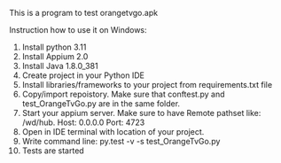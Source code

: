 This is a program to test orangetvgo.apk

Instruction how to use it on Windows:
1. Install python 3.11
2. Install Appium 2.0
3. Install Java 1.8.0_381
4. Create project in your Python IDE
5. Install libraries/frameworks to your project from requirements.txt file
6. Copy/import repoistory. Make sure that conftest.py and test_OrangeTvGo.py are in the same folder.
7. Start your appium server. Make sure to have Remote pathset like: /wd/hub. Host: 0.0.0.0 Port: 4723
8. Open in IDE terminal with location of your project.
9. Write command line: py.test -v -s test_OrangeTvGo.py
10. Tests are started

